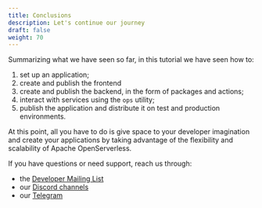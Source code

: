 ```yaml
---
title: Conclusions
description: Let's continue our journey
draft: false
weight: 70
---
```


Summarizing what we have seen so far, in this tutorial we have seen how to:

1) set up an application;
2) create and publish the frontend
3) create and publish the backend, in the form of packages and actions;
4) interact with services using the `ops` utility;
5) publish the application and distribute it on test and production environments.

At this point, all you have to do is give space to your developer imagination and create your applications by taking advantage of the flexibility and scalability of Apache OpenServerless.

If you have questions or need support, reach us through:
- the [Developer Mailing List](mailto:dev-subscribe@openserverless.apache.org)
- our [Discord channels](https://discord.com/channels/1330139630175260783/1330139635774656585)
- our [Telegram](https://t.me/+XhbCjBrkkaNkOWM0)

